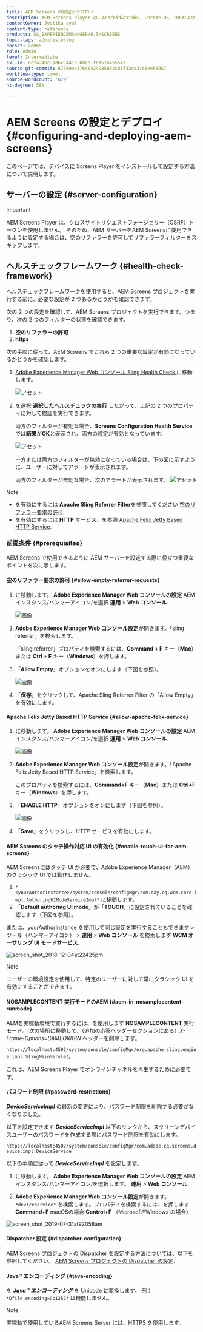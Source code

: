 ```yaml
---
title: AEM Screens の設定とデプロイ
description: AEM Screens Player は、Android&trade;、Chrome OS、iOSおよび Windows で使用できます。 AEM Screensの設定とデプロイメントについて説明します。
contentOwner: Jyotika syal
content-type: reference
products: SG_EXPERIENCEMANAGER/6.5/SCREENS
topic-tags: administering
docset: aem65
role: Admin
level: Intermediate
exl-id: 8cf4240c-1d6c-441d-b8a0-f01516455543
source-git-commit: 67560ae17646424985032c81f33c937c6eeb5957
workflow-type: tm+mt
source-wordcount: '679'
ht-degree: 58%

---
```


# AEM Screens の設定とデプロイ {#configuring-and-deploying-aem-screens}

このページでは、デバイスに Screens Player をインストールして設定する方法について説明します。

## サーバーの設定 {#server-configuration}

>[!IMPORTANT]
>
>AEM Screens Player は、クロスサイトリクエストフォージェリー（CSRF）トークンを使用しません。 そのため、AEM サーバーをAEM Screensに使用できるように設定する場合は、空のリファラーを許可してリファラーフィルターをスキップします。

## ヘルスチェックフレームワーク {#health-check-framework}

ヘルスチェックフレームワークを使用すると、AEM Screens プロジェクトを実行する前に、必要な設定が 2 つあるかどうかを確認できます。

次の 2 つの設定を確認して、AEM Screens プロジェクトを実行できます。つまり、次の 2 つのフィルターの状態を確認できます。

1. **空のリファラーの許可**
2. **https**

次の手順に従って、AEM Screens でこれら 2 つの重要な設定が有効になっているかどうかを確認します。

1. [Adobe Experience Manager Web コンソール Sling Health Check ](http://localhost:4502/system/console/healthcheck?tags=screensconfigs&amp;overrideGlobalTimeout=)に移動します。

   ![アセット](assets/health-check1.png)


2. を選択 **選択したヘルスチェックの実行** したがって、上記の 2 つのプロパティに対して検証を実行できます。

   両方のフィルターが有効な場合、**Screens Configuration Health Service** では&#x200B;**結果**&#x200B;が&#x200B;**OK**&#x200B;と表示され、両方の設定が有効となっています。

   ![アセット](assets/health-check2.png)

   一方または両方のフィルターが無効になっている場合は、下の図に示すように、ユーザーに対してアラートが表示されます。

   両方のフィルターが無効な場合、次のアラートが表示されます。
   ![アセット](assets/health-check3.png)

>[!NOTE]
>
>* を有効にするには **Apache Sling Referrer Filter**&#x200B;を参照してください [空のリファラー要求の許可](/help/user-guide/configuring-screens-introduction.md#allow-empty-referrer-requests).
>* を有効にするには **HTTP** サービス、を参照 [Apache Felix Jetty Based HTTP Service](/help/user-guide/configuring-screens-introduction.md#allow-apache-felix-service).

### 前提条件 {#prerequisites}

AEM Screens で使用できるように AEM サーバーを設定する際に役立つ重要なポイントを次に示します。

#### 空のリファラー要求の許可 {#allow-empty-referrer-requests}

1. に移動します。 **Adobe Experience Manager Web コンソールの設定** AEM インスタンス/ハンマーアイコン/を選択 **運用** > **Web コンソール**.

   ![画像](assets/config/empty-ref1.png)

1. **Adobe Experience Manager Web コンソール設定**&#x200B;が開きます。「sling referrer」を検索します。

   「sling referrer」プロパティを検索するには、**Command + F** キー（**Mac**）または **Ctrl + F** キー（**Windows**）を押します。

1. 「**Allow Empty**」オプションをオンにします（下図を参照）。

   ![画像](assets/config/empty-ref2.png)

1. 「**保存**」をクリックして、Apache Sling Referrer Filter の「Allow Empty」を有効にします。


#### Apache Felix Jetty Based HTTP Service {#allow-apache-felix-service}

1. に移動します。 **Adobe Experience Manager Web コンソールの設定** AEM インスタンス/ハンマーアイコン/を選択 **運用** > **Web コンソール**.

   ![画像](assets/config/empty-ref1.png)

1. **Adobe Experience Manager Web コンソール設定**&#x200B;が開きます。「Apache Felix Jetty Based HTTP Service」を検索します。

   このプロパティを検索するには、**Command+F** キー（**Mac**）または **Ctrl+F** キー（**Windows**）を押します。

1. 「**ENABLE HTTP**」オプションをオンにします（下図を参照）。

   ![画像](assets/config/config-1.png)

1. 「**Save**」をクリックし、*HTTP* サービスを有効にします。

#### AEM Screens のタッチ操作対応 UI の有効化 {#enable-touch-ui-for-aem-screens}

AEM Screensにはタッチ UI が必要で、Adobe Experience Manager（AEM）のクラシック UI では動作しません。

1. `*<yourAuthorInstance>/system/console/configMgr/com.day.cq.wcm.core.impl.AuthoringUIModeServiceImpl*` に移動します。
1. 「**Default authoring UI mode**」が「**TOUCH**」に設定されていることを確認します（下図を参照）。

または、yourAuthorInstance を使用して同じ設定を実行することもできます *>* ツール（ハンマーアイコン） > **運用** > **Web コンソール** を検索します **WCM オーサリング UI モードサービス**.

![screen_shot_2018-12-04at22425pm](assets/screen_shot_2018-12-04at22425pm.png)

>[!NOTE]
>
>ユーザーの環境設定を使用して、特定のユーザーに対して常にクラシック UI を有効にすることができます。

#### NOSAMPLECONTENT 実行モードのAEM {#aem-in-nosamplecontent-runmode}

AEMを実稼動環境で実行するには、を使用します **NOSAMPLECONTENT** 実行モード。 次の場所に移動して、（追加の応答ヘッダーセクションにある）*X-Frame-Options=SAMEORIGIN* ヘッダーを削除します。

`https://localhost:4502/system/console/configMgr/org.apache.sling.engine.impl.SlingMainServlet`。

これは、AEM Screens Player でオンラインチャネルを再生するために必要です。

#### パスワード制限 {#password-restrictions}

***DeviceServiceImpl*** の最新の変更により、パスワード制限を削除する必要がなくなりました。

以下を設定できます ***DeviceServiceImpl*** 以下のリンクから、スクリーンデバイスユーザーのパスワードを作成する際にパスワード制限を有効にします。

`https://localhost:4502/system/console/configMgr/com.adobe.cq.screens.device.impl.DeviceService`

以下の手順に従って ***DeviceServiceImpl*** を設定します。

1. に移動します。 **Adobe Experience Manager Web コンソールの設定** AEM インスタンス/ハンマーアイコン/を選択します。 **運用** > **Web コンソール**.

1. **Adobe Experience Manager Web コンソール設定**&#x200B;が開きます。`*deviceservice*` を検索します。プロパティを検索するには、を押します **Command+F** macOSの場合 **Control+F** （Microsoft®Windows の場合）

![screen_shot_2019-07-31at92058am](assets/screen_shot_2019-07-31at92058am.png)

#### Dispatcher 設定 {#dispatcher-configuration}

AEM Screens プロジェクトの Dispatcher を設定する方法については、以下を参照してください。 [AEM Screens プロジェクトの Dispatcher の設定](dispatcher-configurations-aem-screens.md).

#### Java™ エンコーディング {#java-encoding}

を ***Java™ エンコーディング*** を Unicode に変換します。 例： `*Dfile.encoding=Cp1252*` は機能しません。

>[!NOTE]
>
>実稼動で使用しているAEM Screens Server には、HTTPS を使用します。
